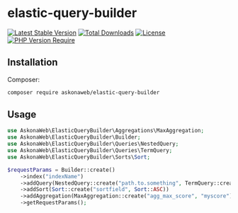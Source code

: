 # elastic-query-builder

[![Latest Stable Version](https://img.shields.io/badge/stable-1.0.3-brightgreen)](https://packagist.org/packages/askonaweb/elastic-query-builder) [![Total Downloads](http://poser.pugx.org/askonaweb/elastic-query-builder/downloads)](https://packagist.org/packages/askonaweb/elastic-query-builder) [![License](http://poser.pugx.org/askonaweb/elastic-query-builder/license)](https://packagist.org/packages/askonaweb/elastic-query-builder) [![PHP Version Require](http://poser.pugx.org/askonaweb/elastic-query-builder/require/php)](https://packagist.org/packages/askonaweb/elastic-query-builder)

## Installation

Composer:
```bash
composer require askonaweb/elastic-query-builder
```

## Usage
```php
use AskonaWeb\ElasticQueryBuilder\Aggregations\MaxAggregation;
use AskonaWeb\ElasticQueryBuilder\Builder;
use AskonaWeb\ElasticQueryBuilder\Queries\NestedQuery;
use AskonaWeb\ElasticQueryBuilder\Queries\TermQuery;
use AskonaWeb\ElasticQueryBuilder\Sorts\Sort;

$requestParams = Builder::create()
    ->index("indexName")
    ->addQuery(NestedQuery::create("path.to.something", TermQuery::create("field", "value")))
    ->addSort(Sort::create("sortfield", Sort::ASC))
    ->addAggregation(MaxAggregation::create("agg_max_score", "myscore"))
    ->getRequestParams();
```
